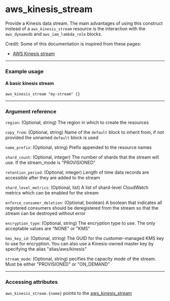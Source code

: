 # aws_kinesis_stream

Provide a Kinesis data stream. The main advantages of using this construct instead of a `aws_kinesis_stream` resource is the interaction with the `aws_dynamodb` and `aws_iam_lambda_role` blocks.

Credit: Some of this documentation is inspired from these pages:
- [AWS Kinesis stream](https://registry.terraform.io/providers/hashicorp/aws/latest/docs/resources/kinesis_stream)

---

### Example usage

#### A basic kinesis stream
```hcl
aws_kinesis_stream "my-stream" {}
```

---

### Argument reference

`region`: (Optional, string) The region in which to create the resources

`copy_from`: (Optional, string) Name of the `default` block to inherit from, if not provided the unnamed `default` block is used

`name_prefix`: (Optional, string) Prefix appended to the resource names

`shard_count`: (Optional, integer) The number of shards that the stream will use. If the stream_mode is "PROVISIONED"

`retention_period`: (Optional, integer) Length of time data records are accessible after they are added to the stream

`shard_level_metrics`: (Optional, list) A list of shard-level CloudWatch metrics which can be enabled for the stream

`enforce_consumer_deletion`: (Optional, boolean) A boolean that indicates all registered consumers should be deregistered from the stream so that the stream can be destroyed without error

`encryption_type`: (Optional, string) The encryption type to use. The only acceptable values are "NONE" or "KMS"

`kms_key_id`: (Optional, string) The GUID for the customer-managed KMS key to use for encryption. You can also use a Kinesis-owned master key by specifying the alias "alias/aws/kinesis"

`stream_mode`: (Optional, string) pecifies the capacity mode of the stream. Must be either "PROVISIONED" or "ON_DEMAND"

---

### Accessing attributes

`aws_kinesis_stream.{name}` points to the [aws_kinesis_stream](https://registry.terraform.io/providers/hashicorp/aws/latest/docs/resources/kinesis_stream#attributes-reference)
